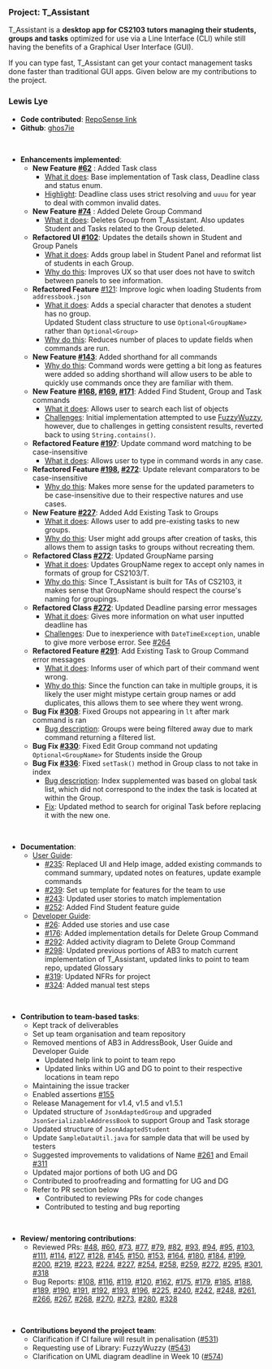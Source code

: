 ### Project: T_Assistant

T_Assistant is a **desktop app for CS2103 tutors managing their students, groups and tasks** optimized for use via a
Line Interface (CLI) while still having the benefits of a Graphical User Interface (GUI).

If you can type fast, T_Assistant can get your contact management tasks done faster than traditional GUI apps.
Given below are my contributions to the project.

### Lewis Lye

* **Code contributed**: [RepoSense link](https://nus-cs2103-ay2425s1.github.io/tp-dashboard/?search=ghos7ie&breakdown=true)
* **Github**: [ghos7ie](https://github.com/ghos7ie)

<br>

* **Enhancements implemented**:
    * **New Feature [#62](https://github.com/AY2425S1-CS2103-F12-2/tp/pull/62)** : Added Task class
        * <u>What it does</u>: Base implementation of Task class, Deadline class and status enum.
        * <u>Highlight</u>: Deadline class uses strict resolving and `uuuu` for year to deal with common invalid dates.
    * **New Feature [#74](https://github.com/AY2425S1-CS2103-F12-2/tp/pull/74)** : Added Delete Group Command
        * <u>What it does</u>: Deletes Group from T_Assistant. Also updates Student and Tasks related to the Group
          deleted.
    * **Refactored UI [#102](https://github.com/AY2425S1-CS2103-F12-2/tp/pull/102)**: Updates the details shown in
      Student and Group Panels
        * <u>What it does</u>: Adds group label in Student Panel and reformat list of students in each Group.
        * <u>Why do this</u>: Improves UX so that user does not have to switch between panels to see information.
    * **Refactored Feature** [#121](https://github.com/AY2425S1-CS2103-F12-2/tp/pull/121): Improve logic when loading
      Students from `addressbook.json`
        * <u>What it does</u>: Adds a special character that denotes a student has no group.<br>Updated Student class
          structure to use `Optional<GroupName>` rather than `Optional<Group>`
        * <u>Why do this</u>: Reduces number of places to update fields when commands are run.
    * **New Feature [#143](https://github.com/AY2425S1-CS2103-F12-2/tp/pull/143)**: Added shorthand for all commands
        * <u>Why do this</u>: Command words were getting a bit long as features were added so adding shorthand will
          allow users to be able to quickly use commands once they are familiar with them.
    * **New Feature [#168](https://github.com/AY2425S1-CS2103-F12-2/tp/pull/168), [#169](https://github.com/AY2425S1-CS2103-F12-2/tp/pull/169), [#171](https://github.com/AY2425S1-CS2103-F12-2/tp/pull/171)**: Added Find Student, Group and Task commands
        * <u>What it does</u>: Allows user to search each list of objects
        * <u>Challenges</u>: Initial implementation attempted to use [FuzzyWuzzy](https://github.com/xdrop/fuzzywuzzy),
          however, due to challenges in getting consistent results, reverted back to using `String.contains()`.
    * **Refactored Feature [#197](https://github.com/AY2425S1-CS2103-F12-2/tp/pull/197)**: Update command word matching
      to be case-insensitive
        * <u>What it does</u>: Allows user to type in command words in any case.
    * **Refactored Feature [#198](https://github.com/AY2425S1-CS2103-F12-2/tp/pull/198), [#272](https://github.com/AY2425S1-CS2103-F12-2/tp/pull/272)**: Update relevant comparators to be case-insensitive
        * <u>Why do this</u>: Makes more sense for the updated parameters to be case-insensitive due to their respective
          natures and use cases.
    * **New Feature [#227](https://github.com/AY2425S1-CS2103-F12-2/tp/pull/227)**: Added Add Existing Task to Groups
        * <u>What it does</u>: Allows user to add pre-existing tasks to new groups.
        * <u>Why do this</u>: User might add groups after creation of tasks, this allows them to assign tasks to groups
          without recreating them.
    * **Refactored Class [#272](https://github.com/AY2425S1-CS2103-F12-2/tp/pull/272)**: Updated GroupName parsing
        * <u>What it does</u>: Updates GroupName regex to accept only names in formats of group for CS2103/T.
        * <u>Why do this</u>: Since T_Assistant is built for TAs of CS2103, it makes sense that GroupName should respect
          the course's naming for groupings.
    * **Refactored Class [#272](https://github.com/AY2425S1-CS2103-F12-2/tp/pull/272)**: Updated Deadline parsing
      error messages
      * <u>What it does</u>: Gives more information on what user inputted deadline has
      * <u>Challenges</u>: Due to inexperience with `DateTimeException`, unable to give more verbose error.
        See [#264](https://github.com/AY2425S1-CS2103-F12-2/tp/issues/264)
    * **Refactored Feature [#291](https://github.com/AY2425S1-CS2103-F12-2/tp/pull/291)**: Add Existing Task to Group
      Command error messages
        * <u>What it does</u>: Informs user of which part of their command went wrong.
        * <u>Why do this</u>: Since the function can take in multiple groups, it is likely the user might mistype
          certain group names or add duplicates, this allows them to see where they went wrong.
    * **Bug Fix [#308](https://github.com/AY2425S1-CS2103-F12-2/tp/pull/308)**: Fixed Groups not appearing in `lt` after
      mark command is ran
        * <u>Bug description</u>: Groups were being filtered away due to mark command returning a filtered list.
    * **Bug Fix [#330](https://github.com/AY2425S1-CS2103-F12-2/tp/pull/330)**: Fixed Edit Group command not updating
      `Optional<GroupName>` for Students inside the Group
    * **Bug Fix [#336](https://github.com/AY2425S1-CS2103-F12-2/tp/pull/336)**: Fixed `setTask()` method in Group class
      to not take in index
        * <u>Bug description</u>: Index supplemented was based on global task list, which did not correspond to the
          index the task is located at within the Group.
        * <u>Fix</u>: Updated method to search for original Task before replacing it with the new one.

<br>

* **Documentation**:
    * <u>User Guide</u>:
        * [#235](https://github.com/AY2425S1-CS2103-F12-2/tp/pull/235): Replaced UI and Help image, added existing
          commands to command summary, updated notes on features, update example commands
        * [#239](https://github.com/AY2425S1-CS2103-F12-2/tp/pull/239): Set up template for features for the team to use
        * [#243](https://github.com/AY2425S1-CS2103-F12-2/tp/pull/243): Updated user stories to match implementation
        * [#252](https://github.com/AY2425S1-CS2103-F12-2/tp/pull/252): Added Find Student feature guide
    * <u>Developer Guide</u>:
        * [#26](https://github.com/AY2425S1-CS2103-F12-2/tp/pull/26): Added use stories and use case
        * [#176](https://github.com/AY2425S1-CS2103-F12-2/tp/pull/176): Added implementation details for Delete Group
          Command
        * [#292](https://github.com/AY2425S1-CS2103-F12-2/tp/pull/292): Added activity diagram to Delete Group Command
        * [#298](https://github.com/AY2425S1-CS2103-F12-2/tp/pull/298): Updated previous portions of AB3 to match
          current implementation of T_Assistant, updated links to point to team repo, updated Glossary
        * [#319](https://github.com/AY2425S1-CS2103-F12-2/tp/pull/319): Updated NFRs for project
        * [#324](https://github.com/AY2425S1-CS2103-F12-2/tp/pull/324): Added manual test steps

<br>

* **Contribution to team-based tasks**:
    * Kept track of deliverables
    * Set up team organisation and team repository
    * Removed mentions of AB3 in AddressBook, User Guide and Developer Guide
        * Updated help link to point to team repo
        * Updated links within UG and DG to point to their respective locations in team repo
    * Maintaining the issue tracker
    * Enabled assertions [#155](https://github.com/AY2425S1-CS2103-F12-2/tp/issues/155)
    * Release Management for v1.4, v1.5 and v1.5.1
    * Updated structure of `JsonAdaptedGroup` and upgraded `JsonSerializableAddressBook` to support Group and Task
      storage
    * Updated structure of `JsonAdaptedStudent`
    * Update `SampleDataUtil.java` for sample data that will be used by testers
    * Suggested improvements to validations of Name [#261](https://github.com/AY2425S1-CS2103-F12-2/tp/issues/261) and
      Email [#311](https://github.com/AY2425S1-CS2103-F12-2/tp/issues/311)
    * Updated major portions of both UG and DG
    * Contributed to proofreading and formatting for UG and DG
    * Refer to PR section below
      * Contributed to reviewing PRs for code changes
      * Contributed to testing and bug reporting

<br>

* **Review/ mentoring contributions**:
    * Reviewed
      PRs: [#48](https://github.com/AY2425S1-CS2103-F12-2/tp/pull/48), [#60](https://github.com/AY2425S1-CS2103-F12-2/tp/pull/60), [#73](https://github.com/AY2425S1-CS2103-F12-2/tp/pull/73), [#77](https://github.com/AY2425S1-CS2103-F12-2/tp/pull/77), [#79](https://github.com/AY2425S1-CS2103-F12-2/tp/pull/79), [#82](https://github.com/AY2425S1-CS2103-F12-2/tp/pull/82), [#93](https://github.com/AY2425S1-CS2103-F12-2/tp/pull/93), [#94](https://github.com/AY2425S1-CS2103-F12-2/tp/pull/94), [#95](https://github.com/AY2425S1-CS2103-F12-2/tp/pull/95), [#103](https://github.com/AY2425S1-CS2103-F12-2/tp/pull/103), [#111](https://github.com/AY2425S1-CS2103-F12-2/tp/pull/111), [#114](https://github.com/AY2425S1-CS2103-F12-2/tp/pull/114), [#127](https://github.com/AY2425S1-CS2103-F12-2/tp/pull/127), [#128](https://github.com/AY2425S1-CS2103-F12-2/tp/pull/128), [#145](https://github.com/AY2425S1-CS2103-F12-2/tp/pull/145), [#150](https://github.com/AY2425S1-CS2103-F12-2/tp/pull/150), [#153](https://github.com/AY2425S1-CS2103-F12-2/tp/pull/153), [#164](https://github.com/AY2425S1-CS2103-F12-2/tp/pull/164), [#180](https://github.com/AY2425S1-CS2103-F12-2/tp/pull/180), [#184](https://github.com/AY2425S1-CS2103-F12-2/tp/pull/184), [#199](https://github.com/AY2425S1-CS2103-F12-2/tp/pull/199), [#200](https://github.com/AY2425S1-CS2103-F12-2/tp/pull/200), [#219](https://github.com/AY2425S1-CS2103-F12-2/tp/pull/219), [#223](https://github.com/AY2425S1-CS2103-F12-2/tp/pull/223), [#224](https://github.com/AY2425S1-CS2103-F12-2/tp/pull/224), [#227](https://github.com/AY2425S1-CS2103-F12-2/tp/pull/227), [#254](https://github.com/AY2425S1-CS2103-F12-2/tp/pull/254), [#258](https://github.com/AY2425S1-CS2103-F12-2/tp/pull/258), [#259](https://github.com/AY2425S1-CS2103-F12-2/tp/pull/259), [#272](https://github.com/AY2425S1-CS2103-F12-2/tp/pull/272), [#295](https://github.com/AY2425S1-CS2103-F12-2/tp/pull/295), [#301](https://github.com/AY2425S1-CS2103-F12-2/tp/pull/301), [#318](https://github.com/AY2425S1-CS2103-F12-2/tp/pull/318)
    * Bug
      Reports:   [#108](https://github.com/AY2425S1-CS2103-F12-2/tp/pull/108), [#116](https://github.com/AY2425S1-CS2103-F12-2/tp/issues/116), [#119](https://github.com/AY2425S1-CS2103-F12-2/tp/issues/119), [#120](https://github.com/AY2425S1-CS2103-F12-2/tp/issues/), [#162](https://github.com/AY2425S1-CS2103-F12-2/tp/issues/162), [#175](https://github.com/AY2425S1-CS2103-F12-2/tp/issues/175), [#179](https://github.com/AY2425S1-CS2103-F12-2/tp/issues/179), [#185](https://github.com/AY2425S1-CS2103-F12-2/tp/issues/185), [#188](https://github.com/AY2425S1-CS2103-F12-2/tp/issues/188), [#189](https://github.com/AY2425S1-CS2103-F12-2/tp/issues/189), [#190](https://github.com/AY2425S1-CS2103-F12-2/tp/issues/190), [#191](https://github.com/AY2425S1-CS2103-F12-2/tp/issues/191), [#192](https://github.com/AY2425S1-CS2103-F12-2/tp/issues/192), [#193](https://github.com/AY2425S1-CS2103-F12-2/tp/issues/193), [#196](https://github.com/AY2425S1-CS2103-F12-2/tp/issues/196), [#225](https://github.com/AY2425S1-CS2103-F12-2/tp/issues/225), [#240](https://github.com/AY2425S1-CS2103-F12-2/tp/issues/240), [#242](https://github.com/AY2425S1-CS2103-F12-2/tp/issues/242), [#248](https://github.com/AY2425S1-CS2103-F12-2/tp/issues/248), [#261](https://github.com/AY2425S1-CS2103-F12-2/tp/issues/261), [#266](https://github.com/AY2425S1-CS2103-F12-2/tp/issues/266), [#267](https://github.com/AY2425S1-CS2103-F12-2/tp/issues/267), [#268](https://github.com/AY2425S1-CS2103-F12-2/tp/issues/268), [#270](https://github.com/AY2425S1-CS2103-F12-2/tp/issues/270), [#273](https://github.com/AY2425S1-CS2103-F12-2/tp/issues/273), [#280](https://github.com/AY2425S1-CS2103-F12-2/tp/issues/280), [#328](https://github.com/AY2425S1-CS2103-F12-2/tp/issues/328)

<br>

* **Contributions beyond the project team**:
    * Clarification if CI failure will result in
      penalisation ([#531](https://github.com/nus-cs2103-AY2425S1/forum/issues/531))
    * Requesting use of Library: FuzzyWuzzy ([#543](https://github.com/nus-cs2103-AY2425S1/forum/issues/543))
    * Clarification on UML diagram deadline in Week 10 ([#574](https://github.com/nus-cs2103-AY2425S1/forum/issues/574))
